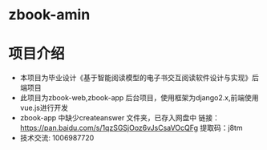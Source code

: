 # zbook-amin

# 项目介绍
- 本项目为毕业设计《基于智能阅读模型的电子书交互阅读软件设计与实现》后端项目
- 此项目为zbook-web,zbook-app 后台项目，使用框架为django2.x,前端使用vue.js进行开发
- zbook-app 中缺少createanswer 文件夹，已存入网盘中
链接：https://pan.baidu.com/s/1qzSGSjOoz6vJsCsaVOcQFg 
提取码：j8tm
- 技术交流: 1006987720
